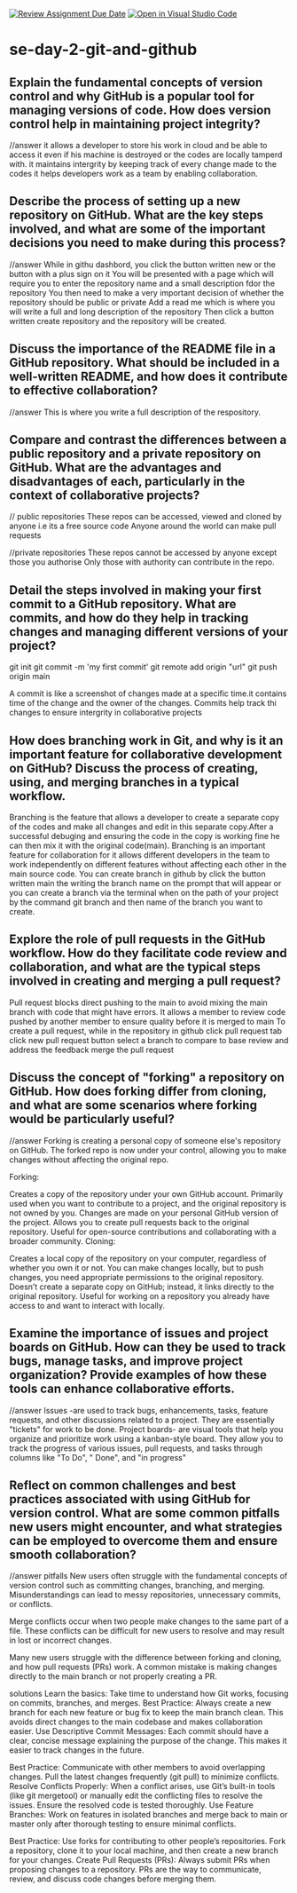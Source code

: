 [![Review Assignment Due Date](https://classroom.github.com/assets/deadline-readme-button-22041afd0340ce965d47ae6ef1cefeee28c7c493a6346c4f15d667ab976d596c.svg)](https://classroom.github.com/a/8wgCKhpZ)
[![Open in Visual Studio Code](https://classroom.github.com/assets/open-in-vscode-2e0aaae1b6195c2367325f4f02e2d04e9abb55f0b24a779b69b11b9e10269abc.svg)](https://classroom.github.com/online_ide?assignment_repo_id=18366631&assignment_repo_type=AssignmentRepo)
# se-day-2-git-and-github
## Explain the fundamental concepts of version control and why GitHub is a popular tool for managing versions of code. How does version control help in maintaining project integrity?
//answer
it allows a developer to store his work in cloud and be able to access it even if his machine is destroyed or the codes are locally tamperd with.
it maintains intergrity by keeping track of every change made to the codes
it helps developers work as a team by enabling collaboration.
## Describe the process of setting up a new repository on GitHub. What are the key steps involved, and what are some of the important decisions you need to make during this process?
//answer
While in githu dashbord, you click the button written new or the button with a plus sign on it
You will be presented with a page which will require you to enter the repository name and a small description fdor the repository
You then need to make a very important decision of whether the repository should be public or private
Add a read me which is where you will write a full and long description of the repository
Then click a button written create repository and the repository will be created.

## Discuss the importance of the README file in a GitHub repository. What should be included in a well-written README, and how does it contribute to effective collaboration?
//answer
This is where you write a full description of the respository.
## Compare and contrast the differences between a public repository and a private repository on GitHub. What are the advantages and disadvantages of each, particularly in the context of collaborative projects?
// public repositories
These repos can be accessed, viewed and cloned by anyone i.e its a free source code
Anyone around the world can make pull requests 

//private repositories
These repos cannot be accessed by anyone except those you authorise
Only those with authority can contribute in the repo.

## Detail the steps involved in making your first commit to a GitHub repository. What are commits, and how do they help in tracking changes and managing different versions of your project?
git init
git commit -m 'my first commit'
git remote add origin "url"
git push origin main

A commit is like a screenshot of changes made at a specific time.it contains time of the change and the owner of the changes.
Commits help track thi changes to ensure intergrity in collaborative projects

## How does branching work in Git, and why is it an important feature for collaborative development on GitHub? Discuss the process of creating, using, and merging branches in a typical workflow.
Branching is the feature that allows a developer to create a separate copy of the codes and make all changes and edit in this separate copy.After a successful debuging and ensuring the code in the copy is working fine he can then mix it with the original code(main).
Branching is an important feature for collaboration for it allows different developers in the team to work independently on different features without affecting each other in the main source code.
You can create branch in github by click the button written main the writing the branch name on the prompt that will appear or you can create a branch via the terminal when on  the path of your project by the command git branch and then name of the branch you want to create.



## Explore the role of pull requests in the GitHub workflow. How do they facilitate code review and collaboration, and what are the typical steps involved in creating and merging a pull request?
Pull request blocks direct pushing to the main to avoid mixing the main branch with code that might have errors.
It allows a member to review code pushed by another member to ensure quality before it is merged to main
To create a pull request, while in the repository in github click  pull request tab
click new pull request button
select a branch to compare to base
review and address the feedback
merge the pull request

## Discuss the concept of "forking" a repository on GitHub. How does forking differ from cloning, and what are some scenarios where forking would be particularly useful?
//answer
Forking is creating a personal copy of someone else's repository on GitHub. The forked repo is now under your control, allowing you to make changes without affecting the original repo.

Forking:

Creates a copy of the repository under your own GitHub account.
Primarily used when you want to contribute to a project, and the original repository is not owned by you.
Changes are made on your personal GitHub version of the project.
Allows you to create pull requests back to the original repository.
Useful for open-source contributions and collaborating with a broader community.
Cloning:

Creates a local copy of the repository on your computer, regardless of whether you own it or not.
You can make changes locally, but to push changes, you need appropriate permissions to the original repository.
Doesn’t create a separate copy on GitHub; instead, it links directly to the original repository.
Useful for working on a repository you already have access to and want to interact with locally.

## Examine the importance of issues and project boards on GitHub. How can they be used to track bugs, manage tasks, and improve project organization? Provide examples of how these tools can enhance collaborative efforts.
//answer
Issues -are used to track bugs, enhancements, tasks, feature requests, and other discussions related to a project. They are essentially "tickets" for work to be done.
Project boards- are visual tools that help you organize and prioritize work using a kanban-style board. They allow you to track the progress of various issues, pull requests, and tasks through columns like "To Do", " Done", and "in progress"
## Reflect on common challenges and best practices associated with using GitHub for version control. What are some common pitfalls new users might encounter, and what strategies can be employed to overcome them and ensure smooth collaboration?
//answer
pitfalls
New users often struggle with the fundamental concepts of version control such as committing changes, branching, and merging. Misunderstandings can lead to messy repositories, unnecessary commits, or conflicts.

 Merge conflicts occur when two people make changes to the same part of a file. These conflicts can be difficult for new users to resolve and may result in lost or incorrect 
 changes.

 Many new users struggle with the difference between forking and cloning, and how pull requests (PRs) work. A common mistake is making changes directly to the main branch or not properly creating a PR.

 solutions
 Learn the basics: Take time to understand how Git works, focusing on commits, branches, and merges.
 Best Practice: Always create a new branch for each new feature or bug fix to keep the main branch clean. This avoids direct changes to the main codebase and makes 
 collaboration easier.
 Use Descriptive Commit Messages: Each commit should have a clear, concise message explaining the purpose of the change. This makes it easier to track changes in the future.

 Best Practice: Communicate with other members to avoid overlapping changes. Pull the latest changes frequently (git pull) to minimize conflicts.
 Resolve Conflicts Properly: When a conflict arises, use Git’s built-in tools (like git mergetool) or manually edit the conflicting files to resolve the issues. Ensure the 
 resolved code is tested thoroughly.
 Use Feature Branches: Work on features in isolated branches and merge back to main or master only after thorough testing to ensure minimal conflicts.


 Best Practice: Use forks for contributing to other people’s repositories. Fork a repository, clone it to your local machine, and then create a new branch for your changes.
Create Pull Requests (PRs): Always submit PRs when proposing changes to a repository. PRs are the way to communicate, review, and discuss code changes before merging them.
